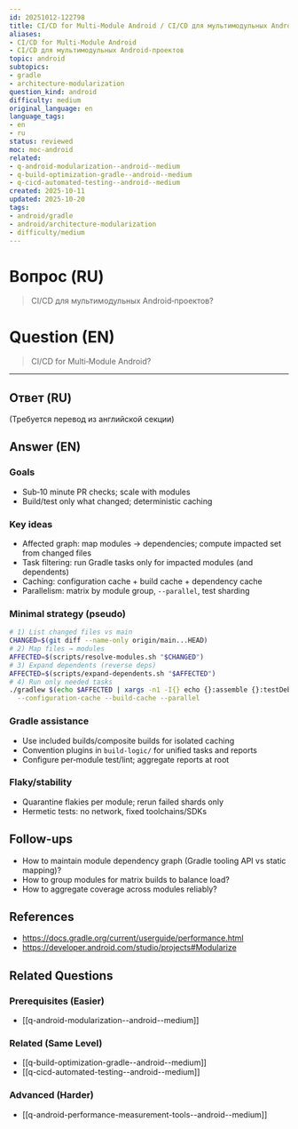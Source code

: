 ```yaml
---
id: 20251012-122798
title: CI/CD for Multi‑Module Android / CI/CD для мультимодульных Android‑проектов
aliases:
- CI/CD for Multi-Module Android
- CI/CD для мультимодульных Android‑проектов
topic: android
subtopics:
- gradle
- architecture-modularization
question_kind: android
difficulty: medium
original_language: en
language_tags:
- en
- ru
status: reviewed
moc: moc-android
related:
- q-android-modularization--android--medium
- q-build-optimization-gradle--android--medium
- q-cicd-automated-testing--android--medium
created: 2025-10-11
updated: 2025-10-20
tags:
- android/gradle
- android/architecture-modularization
- difficulty/medium
---
```


# Вопрос (RU)
> CI/CD для мультимодульных Android‑проектов?

# Question (EN)
> CI/CD for Multi‑Module Android?

---

## Ответ (RU)

(Требуется перевод из английской секции)

## Answer (EN)

### Goals
- Sub‑10 minute PR checks; scale with modules
- Build/test only what changed; deterministic caching

### Key ideas
- Affected graph: map modules → dependencies; compute impacted set from changed files
- Task filtering: run Gradle tasks only for impacted modules (and dependents)
- Caching: configuration cache + build cache + dependency cache
- Parallelism: matrix by module group, `--parallel`, test sharding

### Minimal strategy (pseudo)
```bash
# 1) List changed files vs main
CHANGED=$(git diff --name-only origin/main...HEAD)
# 2) Map files → modules
AFFECTED=$(scripts/resolve-modules.sh "$CHANGED")
# 3) Expand dependents (reverse deps)
AFFECTED=$(scripts/expand-dependents.sh "$AFFECTED")
# 4) Run only needed tasks
./gradlew $(echo $AFFECTED | xargs -n1 -I{} echo {}:assemble {}:testDebugUnitTest) \
  --configuration-cache --build-cache --parallel
```

### Gradle assistance
- Use included builds/composite builds for isolated caching
- Convention plugins in `build-logic/` for unified tasks and reports
- Configure per‑module test/lint; aggregate reports at root

### Flaky/stability
- Quarantine flakies per module; rerun failed shards only
- Hermetic tests: no network, fixed toolchains/SDKs

## Follow-ups
- How to maintain module dependency graph (Gradle tooling API vs static mapping)?
- How to group modules for matrix builds to balance load?
- How to aggregate coverage across modules reliably?

## References
- https://docs.gradle.org/current/userguide/performance.html
- https://developer.android.com/studio/projects#Modularize

## Related Questions

### Prerequisites (Easier)
- [[q-android-modularization--android--medium]]

### Related (Same Level)
- [[q-build-optimization-gradle--android--medium]]
- [[q-cicd-automated-testing--android--medium]]

### Advanced (Harder)
- [[q-android-performance-measurement-tools--android--medium]]
